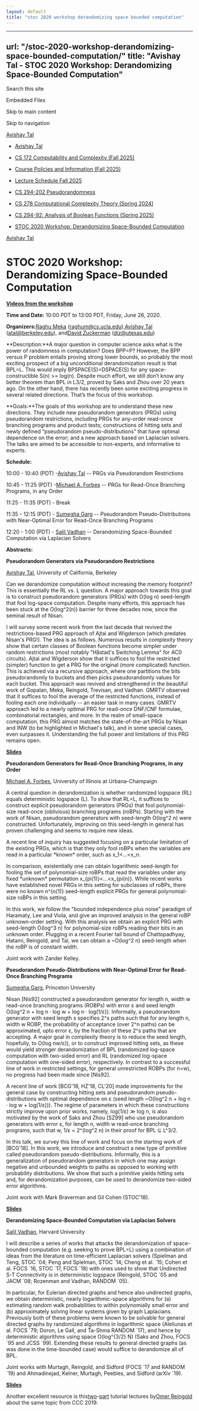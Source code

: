 ```yaml
---
layout: default
title: "stoc 2020 workshop derandomizing space bounded computation"
---
```


---
url: "/stoc-2020-workshop-derandomizing-space-bounded-computation/"
title: "Avishay Tal - STOC 2020 Workshop: Derandomizing Space-Bounded Computation"
---

Search this site

Embedded Files

Skip to main content

Skip to navigation

[Avishay Tal](/avishay-tal/)

- [Avishay Tal](/avishay-tal/)

- [CS 172 Computability and Complexity (Fall 2025)](/cs172-Fall25/)





- [Course Policies and Information (Fall 2025)](/cs172-Fall25/course-policies-and-information-fall-2025/)

- [Lecture Schedule Fall 2025](/cs172-Fall25/lecture-schedule-fall-2025/)


- [CS 294-202 Pseudorandomness](/pseudorandomness/)

- [CS 278 Computational Complexity Theory (Spring 2024)](/cs-278-computational-complexity-theory-spring-2024/)

- [CS 294-92: Analysis of Boolean Functions (Spring 2025)](/cs-294-92-analysis-of-boolean-functions-spring-2025/)

- [STOC 2020 Workshop: Derandomizing Space-Bounded Computation](/stoc-2020-workshop-derandomizing-space-bounded-computation/)


[Avishay Tal](/avishay-tal/)

# **STOC 2020 Workshop: Derandomizing Space-Bounded Computation**

[**Videos from the workshop**](https://www.youtube.com/watch?v=NfzE-WfGgq8&list=PLn0nrSd4xjjbEL2VLMeMUjqBmoPUUa6EF&index=33#t=3m)

**Time and Date:** 10:00 PDT to 13:00 PDT, Friday, June 26, 2020.

**Organizers:**[Raghu Meka](https://www.google.com/url?q=https%3A%2F%2Fraghumeka.github.io&sa=D&sntz=1&usg=AOvVaw2pr78elJHdWi5ATHS2tjK4) (raghum@cs.ucla.edu),[Avishay Tal](https://www.google.com/url?q=https%3A%2F%2Fwww.avishaytal.org&sa=D&sntz=1&usg=AOvVaw17orPWK1D0rZg80HwLlrQZ) (atal@berkeley.edu), and[David Zuckerman](https://www.google.com/url?q=https%3A%2F%2Fwww.cs.utexas.edu%2F~diz%2F&sa=D&sntz=1&usg=AOvVaw1uZamyin9KP4c9DmFqzZEb) (diz@utexas.edu)

**Description:**A major question in computer science asks what is the power of randomness in computation? Does BPP=P? However, the BPP versus P problem entails proving strong lower bounds, so probably the most exciting prospect of a big unconditional derandomization result is that BPL=L. This would imply BPSPACE(S)=DSPACE(S) for any space-constructible S(n) >= log(n). Despite much effort, we still don’t know any better theorem than BPL in L3/2, proved by Saks and Zhou over 20 years ago. On the other hand, there has recently been some exciting progress in several related directions. That’s the focus of this workshop.

**Goals:**The goals of this workshop are to understand these new directions. They include new pseudorandom generators (PRGs) using pseudorandom restrictions, including PRGs for any-order read-once branching programs and product tests; constructions of hitting sets and newly defined “pseudorandom pseudo-distributions” that have optimal dependence on the error; and a new approach based on Laplacian solvers. The talks are aimed to be accessible to non-experts, and informative to experts.

**Schedule:**

10:00 - 10:40 (PDT) -[Avishay Tal](http://www.google.com/url?q=http%3A%2F%2Fwww.avishaytal.org&sa=D&sntz=1&usg=AOvVaw0J1guJkM-JGDJ1QzcD2Z7W) \-\- PRGs via Pseudorandom Restrictions

10:45 - 11:25 (PDT) -[Michael A. Forbes](http://www.google.com/url?q=http%3A%2F%2Fmiforbes.cs.illinois.edu&sa=D&sntz=1&usg=AOvVaw3KhSHR7t7CdX2YYoJlEIXh) \-\- PRGs for Read-Once Branching Programs, in any Order

11:25 - 11:35 (PDT) - Break

11:35 - 12:15 (PDT) - [Sumegha Garg](https://www.google.com/url?q=https%3A%2F%2Fwww.cs.princeton.edu%2F~sumeghag%2F&sa=D&sntz=1&usg=AOvVaw0ltvmCnmx9Tc_vsuQYdsuT) \-\- Pseudorandom Pseudo-Distributions with Near-Optimal Error for Read-Once Branching Programs

12:20 - 1:00 (PDT) - [Salil Vadhan](https://www.google.com/url?q=https%3A%2F%2Fsalil.seas.harvard.edu&sa=D&sntz=1&usg=AOvVaw1ZxHe41MO7m5SelRAkInNy) \-\- Derandomizing Space-Bounded Computation via Laplacian Solvers

**Abstracts:**

**Pseudorandom Generators via Pseudorandom Restrictions**

[Avishay Tal](http://www.google.com/url?q=http%3A%2F%2Fwww.avishaytal.org&sa=D&sntz=1&usg=AOvVaw0J1guJkM-JGDJ1QzcD2Z7W), University of California, Berkeley

Can we derandomize computation without increasing the memory footprint? This is essentially the RL vs. L question. A major approach towards this goal is to construct pseudorandom generators (PRGs) with O(log n) seed-length that fool log-space computation. Despite many efforts, this approach has been stuck at the O(log^2(n)) barrier for three decades now, since the seminal result of Nisan.

I will survey some recent work from the last decade that revived the restrictions-based PRG approach of Ajtai and Wigderson (which predates Nisan's PRG!). The idea is as follows. Numerous results in complexity theory show that certain classes of Boolean functions become simpler under random restrictions (most notably "Håstad's Switching Lemma" for AC0 circuits). Ajtai and Wigderson show that it suffices to fool the restricted (simpler) function to get a PRG for the original (more complicated) function. This is achieved via a recursive approach, where one partitions the bits pseudorandomly to buckets and then picks pseudorandomly values for each bucket. This approach was revived and strengthened in the beautiful work of Gopalan, Meka, Reingold, Trevisan, and Vadhan. GMRTV observed that it suffices to fool the average of the restricted functions, instead of fooling each one individually -- an easier task in many cases. GMRTV approach led to a nearly optimal PRG for read-once DNF/CNF formulae, combinatorial rectangles, and more. In the realm of small-space computation, this PRG almost matches the state-of-the-art PRGs by Nisan and INW (to be highlighted in Michael's talk), and in some special cases, even surpasses it. Understanding the full power and limitations of this PRG remains open.

[**Slides**](https://drive.google.com/open?id=1Dip-MN6yl5Jw32hxlkUC3yS3mBXnt6BT)

**Pseudorandom Generators for Read-Once Branching Programs, in any Order**

[Michael A. Forbes](http://www.google.com/url?q=http%3A%2F%2Fmiforbes.cs.illinois.edu&sa=D&sntz=1&usg=AOvVaw3KhSHR7t7CdX2YYoJlEIXh), University of Illinois at Urbana-Champaign

A central question in derandomization is whether randomized logspace (RL) equals deterministic logspace (L). To show that RL=L, it suffices to construct explicit pseudorandom generators (PRGs) that fool polynomial-size read-once (oblivious) branching programs (roBPs). Starting with the work of Nisan, pseudorandom generators with seed-length O(log^2 n) were constructed. Unfortunately, improving on this seed-length in general has proven challenging and seems to require new ideas.

A recent line of inquiry has suggested focusing on a particular limitation of the existing PRGs, which is that they only fool roBPs when the variables are read in a particular \*known\* order, such as x\_1<...<x\_n.

In comparison, existentially one can obtain logarithmic seed-length for fooling the set of polynomial-size roBPs that read the variables under any fixed \*unknown\* permutation x\_{pi(1)}<...<x\_{pi(n)}. While recent works have established novel PRGs in this setting for subclasses of roBPs, there were no known n^{o(1)} seed-length explicit PRGs for general polynomial-size roBPs in this setting.

In this work, we follow the "bounded independence plus noise" paradigm of Haramaty, Lee and Viola, and give an improved analysis in the general roBP unknown-order setting. With this analysis we obtain an explicit PRG with seed-length O(log^3 n) for polynomial-size roBPs reading their bits in an unknown order. Plugging in a recent Fourier tail bound of Chattopadhyay, Hatami, Reingold, and Tal, we can obtain a ~O(log^2 n) seed-length when the roBP is of constant width.

Joint work with Zander Kelley.

**Pseudorandom Pseudo-Distributions with Near-Optimal Error for Read-Once Branching Programs**

[Sumegha Garg](https://www.google.com/url?q=https%3A%2F%2Fwww.cs.princeton.edu%2F~sumeghag%2F&sa=D&sntz=1&usg=AOvVaw0ltvmCnmx9Tc_vsuQYdsuT), Princeton University

Nisan \[Nis92\] constructed a pseudorandom generator for length n, width w read-once branching programs (ROBPs) with error ε and seed length O(log^2 n + log n · log w + log n · log(1/ε)). Informally, a pseudorandom generator with seed length s specifies 2^s paths such that for any length n, width w ROBP, the probability of acceptance (over 2^n paths) can be approximated, upto error ε, by the fraction of these 2^s paths that are accepting. A major goal in complexity theory is to reduce the seed length, hopefully, to O(log nw/ε)), or to construct improved hitting sets, as these would yield stronger derandomization of BPL (randomized log-space computation with two-sided error) and RL (randomized log-space computation with one-sided error), respectively. In contrast to a successful line of work in restricted settings, for general unrestricted ROBPs (for n=w), no progress had been made since \[Nis92\].

A recent line of work \[BCG'18, HZ'18, CL'20\] made improvements for the general case by constructing hitting sets and pseudorandom pseudo-distributions with optimal dependence on ε (seed length ~O(log^2 n + log n · log w + log(1/ε))). The regime of parameters in which these constructions strictly improve upon prior works, namely, log(1/ε) ≫ log n, is also motivated by the work of Saks and Zhou \[SZ99\] who use pseudorandom generators with error ε, for length n, width w read-once branching programs, such that w, 1/ε = 2^(log^2 n) in their proof for BPL ⊆ L^3/2.

In this talk, we survey this line of work and focus on the starting work of \[BCG'18\]. In this work, we introduce and construct a new type of primitive called pseudorandom pseudo-distributions. Informally, this is a generalization of pseudorandom generators in which one may assign negative and unbounded weights to paths as opposed to working with probability distributions. We show that such a primitive yields hitting sets and, for derandomization purposes, can be used to derandomize two-sided error algorithms.

Joint work with Mark Braverman and Gil Cohen (STOC'18).

[**Slides**](https://drive.google.com/open?id=1FDJ2D6K0je6ayZ07kg7hI3wjF0PoMyTN)

**Derandomizing Space-Bounded Computation via Laplacian Solvers**

[Salil Vadhan](https://www.google.com/url?q=https%3A%2F%2Fsalil.seas.harvard.edu&sa=D&sntz=1&usg=AOvVaw1ZxHe41MO7m5SelRAkInNy), Harvard University

I will describe a series of works that attacks the derandomization of space-bounded computation (e.g. seeking to prove BPL=L) using a combination of ideas from the literature on time-efficient Laplacian solvers (Spielman and Teng, STOC \`04; Peng and Spielman, STOC \`14; Cheng et al. \`15; Cohen et al. FOCS \`16, STOC \`17, FOCS \`18) with ones used to show that Undirected S-T Connectivity is in deterministic logspace (Reingold, STOC \`05 and JACM \`08; Rozenman and Vadhan, RANDOM \`05).

In particular, for Eulerian directed graphs and hence also undirected graphs, we obtain deterministic, nearly logarithmic-space algorithms for (a) estimating random walk probabilities to within polynomially small error and (b) approximately solving linear systems given by graph Laplacians. Previously both of these problems were known to be solvable for general directed graphs by randomized algorithms in logarithmic space (Aleliunas et al. FOCS \`79; Doron, Le Gall, and Ta-Shma RANDOM \`17), and hence by deterministic algorithms using space O(log^{3/2} N) (Saks and Zhou, FOCS \`95 and JCSS \`99). Extending these results to general directed graphs (as was done in the time-bounded case) would suffice to derandomize all of BPL.

Joint works with Murtagh, Reingold, and Sidford (FOCS \`17 and RANDOM \`19) and Ahmadinejad, Kelner, Murtagh, Peebles, and Sidford (arXiv \`19).

[**Slides**](https://drive.google.com/open?id=1oNy929eBOHby0yIHEQ5U5obK7220y6Lq)

Another excellent resource is this[two](https://www.youtube.com/watch?v=Wjo7o8aOiQ4&list=PLKVCRT3MRed4SGJseuvBIUSm85PPBYEap&index=4&t=0s)-[part](https://www.youtube.com/watch?v=fl3_4TczN4w&list=PLKVCRT3MRed4SGJseuvBIUSm85PPBYEap&index=4) tutorial lectures by[Omer Reingold](https://www.google.com/url?q=https%3A%2F%2Fomereingold.wordpress.com&sa=D&sntz=1&usg=AOvVaw2POtfAcZPUATVc0SV_ZAKs) about the same topic from CCC 2019.




